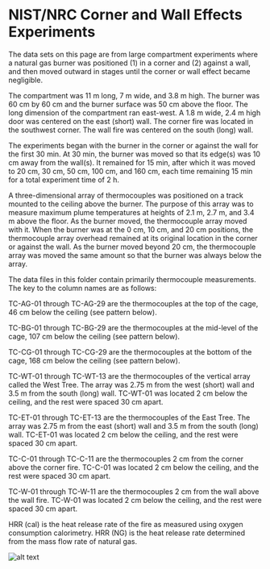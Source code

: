 # NIST/NRC Corner and Wall Effects Experiments
The data sets on this page are from large compartment experiments where a natural gas burner was positioned (1) in a corner and (2) against a wall, and then moved outward in stages until the corner or wall effect became negligible.

The compartment was 11 m long, 7 m wide, and 3.8 m high. The burner was 60 cm by 60 cm and the burner surface was 50 cm above the floor. The long dimension of the compartment ran east-west. A 1.8 m wide, 2.4 m high door was centered on the east (short) wall. The corner fire was located in the southwest corner. The wall fire was centered on the south (long) wall.

The experiments began with the burner in the corner or against the wall for the first 30 min. At 30 min, the burner was moved so that its edge(s) was 10 cm away from the wall(s). It remained for 15 min, after which it was moved to 20 cm, 30 cm, 50 cm, 100 cm, and 160 cm, each time remaining 15 min for a total experiment time of 2 h.

A three-dimensional array of thermocouples was positioned on a track mounted to the ceiling above the burner. The purpose of this array was to measure maximum plume temperatures at heights of 2.1 m, 2.7 m, and 3.4 m above the floor. As the burner moved, the thermocouple array moved with it. When the burner was at the 0 cm, 10 cm, and 20 cm positions, the thermocouple array overhead remained at its original location in the corner or against the wall. As the burner moved beyond 20 cm, the thermocouple array was moved the same amount so that the burner was always below the array.

The data files in this folder contain primarily thermocouple measurements. The key to the column names are as follows:

TC-AG-01 through TC-AG-29 are the thermocouples at the top of the cage, 46 cm below the ceiling (see pattern below).

TC-BG-01 through TC-BG-29 are the thermocouples at the mid-level of the cage, 107 cm below the ceiling (see pattern below).

TC-CG-01 through TC-CG-29 are the thermocouples at the bottom of the cage, 168 cm below the ceiling (see pattern below).

TC-WT-01 through TC-WT-13 are the thermocouples of the vertical array called the West Tree. The array was 2.75 m from the west (short) wall and 3.5 m from the south (long) wall. TC-WT-01 was located 2 cm below the ceiling, and the rest were spaced 30 cm apart.

TC-ET-01 through TC-ET-13 are the thermocouples of the East Tree. The array was 2.75 m from the east (short) wall and 3.5 m from the south (long) wall. TC-ET-01 was located 2 cm below the ceiling, and the rest were spaced 30 cm apart.

TC-C-01 through TC-C-11 are the thermocouples 2 cm from the corner above the corner fire. TC-C-01 was located 2 cm below the ceiling, and the rest were spaced 30 cm apart.

TC-W-01 through TC-W-11 are the thermocouples 2 cm from the wall above the wall fire. TC-W-01 was located 2 cm below the ceiling, and the rest were spaced 30 cm apart.

HRR (cal) is the heat release rate of the fire as measured using oxygen consumption calorimetry. HRR (NG) is the heat release rate determined from the mass flow rate of natural gas.

![alt text](https://github.com/firemodels/exp/blob/master/NIST_NRC_Corner_Effects/grid.png "TC grid")
